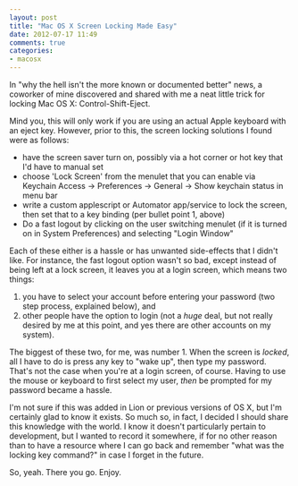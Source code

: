 ```yaml
---
layout: post
title: "Mac OS X Screen Locking Made Easy"
date: 2012-07-17 11:49
comments: true
categories: 
- macosx
---
```

In "why the hell isn't the more known or documented better" news, a coworker of mine discovered and shared with me a neat little trick for locking Mac OS X: Control-Shift-Eject.

Mind you, this will only work if you are using an actual Apple keyboard with an eject key. However, prior to this, the screen locking solutions I found were as follows:

* have the screen saver turn on, possibly via a hot corner or hot key that I'd have to manual set
* choose 'Lock Screen' from the menulet that you can enable via Keychain Access -> Preferences -> General -> Show keychain status in menu bar
* write a custom applescript or Automator app/service to lock the screen, then set that to a key binding (per bullet point 1, above)
* Do a fast logout by clicking on the user switching menulet (if it is turned on in System Preferences) and selecting "Login Window"

Each of these either is a hassle or has unwanted side-effects that I didn't like. For instance, the fast logout option wasn't so bad, except instead of being left at a lock screen, it leaves you at a login screen, which means two things:

1. you have to select your account before entering your password (two step process, explained below), and 
2. other people have the option to login (not a *huge* deal, but not really desired by me at this point, and yes there are other accounts on my system).

The biggest of these two, for me, was number 1. When the screen is *locked*, all I have to do is press any key to "wake up", then type my password. That's not the case when you're at a login screen, of course. Having to use the mouse or keyboard to first select my user, *then* be prompted for my password became a hassle.

I'm not sure if this was added in Lion or previous versions of OS X, but I'm certainly glad to know it exists. So much so, in fact, I decided I should share this knowledge with the world. I know it doesn't particularly pertain to development, but I wanted to record it somewhere, if for no other reason than to have a resource where I can go back and remember "what was the locking key command?" in case I forget in the future.

So, yeah. There you go. Enjoy.
